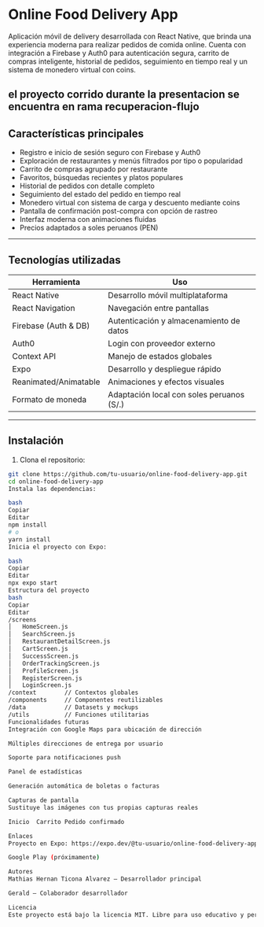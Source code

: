 # Online Food Delivery App

Aplicación móvil de delivery desarrollada con React Native, que brinda una experiencia moderna para realizar pedidos de comida online. Cuenta con integración a Firebase y Auth0 para autenticación segura, carrito de compras inteligente, historial de pedidos, seguimiento en tiempo real y un sistema de monedero virtual con coins.

el proyecto corrido durante la presentacion se encuentra en rama recuperacion-flujo
---

## Características principales

- Registro e inicio de sesión seguro con Firebase y Auth0
- Exploración de restaurantes y menús filtrados por tipo o popularidad
- Carrito de compras agrupado por restaurante
- Favoritos, búsquedas recientes y platos populares
- Historial de pedidos con detalle completo
- Seguimiento del estado del pedido en tiempo real
- Monedero virtual con sistema de carga y descuento mediante coins
- Pantalla de confirmación post-compra con opción de rastreo
- Interfaz moderna con animaciones fluidas
- Precios adaptados a soles peruanos (PEN)

---

## Tecnologías utilizadas

| Herramienta           | Uso                                        |
|-----------------------|--------------------------------------------|
| React Native          | Desarrollo móvil multiplataforma           |
| React Navigation      | Navegación entre pantallas                 |
| Firebase (Auth & DB)  | Autenticación y almacenamiento de datos    |
| Auth0                 | Login con proveedor externo                |
| Context API           | Manejo de estados globales                 |
| Expo                  | Desarrollo y despliegue rápido             |
| Reanimated/Animatable | Animaciones y efectos visuales             |
| Formato de moneda     | Adaptación local con soles peruanos (S/.)  |

---

## Instalación

1. Clona el repositorio:
```bash
git clone https://github.com/tu-usuario/online-food-delivery-app.git
cd online-food-delivery-app
Instala las dependencias:

bash
Copiar
Editar
npm install
# o
yarn install
Inicia el proyecto con Expo:

bash
Copiar
Editar
npx expo start
Estructura del proyecto
bash
Copiar
Editar
/screens
│   HomeScreen.js
│   SearchScreen.js
│   RestaurantDetailScreen.js
│   CartScreen.js
│   SuccessScreen.js
│   OrderTrackingScreen.js
│   ProfileScreen.js
│   RegisterScreen.js
│   LoginScreen.js
/context        // Contextos globales
/components     // Componentes reutilizables
/data           // Datasets y mockups
/utils          // Funciones utilitarias
Funcionalidades futuras
Integración con Google Maps para ubicación de dirección

Múltiples direcciones de entrega por usuario

Soporte para notificaciones push

Panel de estadísticas

Generación automática de boletas o facturas

Capturas de pantalla
Sustituye las imágenes con tus propias capturas reales

Inicio	Carrito	Pedido confirmado

Enlaces
Proyecto en Expo: https://expo.dev/@tu-usuario/online-food-delivery-app

Google Play (próximamente)

Autores
Mathias Hernan Ticona Alvarez — Desarrollador principal

Gerald — Colaborador desarrollador

Licencia
Este proyecto está bajo la licencia MIT. Libre para uso educativo y personal.
